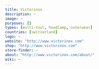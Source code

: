 ```yaml
---
title: Victorinox
description: ~
image: ~
purposes: []
types: [multi-tool, headlamp, outerwear]
countries: [switzerland]
logo: ~
website: "http://www.victorinox.com"
shop: "http://www.victorinox.com"
store-finder: ~
about: "http://www.victorinox.com/about/"
wiki: ~
---
```

